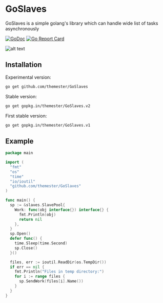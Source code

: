 # GoSlaves

GoSlaves is a simple golang's library which can handle wide list of tasks asynchronously

[![GoDoc](https://godoc.org/github.com/themester/GoSlaves?status.svg)](https://godoc.org/github.com/themester/GoSlaves)
[![Go Report Card](https://goreportcard.com/badge/github.com/themester/goslaves)](https://goreportcard.com/report/github.com/themester/goslaves)

![alt text](https://raw.githubusercontent.com/themester/GoSlaves/master/logo.png)

Installation
------------

Experimental version:
```bash
go get github.com/themester/GoSlaves
```

Stable version:
```bash
go get gopkg.in/themester/GoSlaves.v2
```

First stable version:
```bash
go get gopkg.in/themester/GoSlaves.v1
```

Example
-------
```go
package main

import (
  "fmt"
  "os"
  "time"
  "io/ioutil"
  "github.com/themester/GoSlaves"
)

func main() {
  sp := &slaves.SlavePool{
    Work: func(obj interface{}) interface{} {
      fmt.Println(obj)
      return nil
    },
  }
  sp.Open()
  defer func() {
    time.Sleep(time.Second)
    sp.Close()
  }()

  files, err := ioutil.ReadDir(os.TempDir())
  if err == nil {
    fmt.Println("Files in temp directory:")
    for i := range files {
      sp.SendWork(files[i].Name())
    }
  }
}
```
